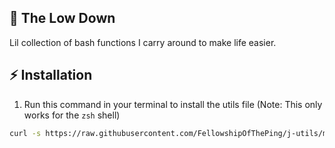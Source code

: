 ## 💁 The Low Down

Lil collection of bash functions I carry around to make life easier.

## ⚡️ Installation

1. Run this command in your terminal to install the utils file (Note: This only works for the `zsh` shell)

```bash
curl -s https://raw.githubusercontent.com/FellowshipOfThePing/j-utils/master/install.sh | bash && source ~/.zshrc 
```